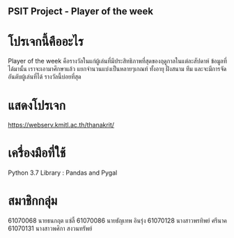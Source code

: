 ## PSIT Project - Player of the week
# โปรเจกนี้คืออะไร
Player of the week คือรางวัลในแก่ผู้เล่นที่มีประสิทธิภาพที่สุดของฤดูกาลในแต่ละสัปดาห์ 
ข้อมูลที่ได้มานั้น เราจะเอามาศึกษาแล้ว แยกจำนวนแบ่งเป็นหลายๆเกณท์ ทั้งอายุ ฝั่งสนาม ทีม
และจะมีการจัดอันดับผู้เล่นที่ได้ รางวัลนี้บ่อยที่สุด
# แสดงโปรเจก
https://webserv.kmitl.ac.th/thanakrit/
# เครื่องมือที่ใช้
Python 3.7
Library : Pandas and Pygal
# สมาชิกกลุ่ม
61070068 นายธนกฤต แซ่ลี้
61070086 นายธัญเทพ อินรุ่ง
61070128 นางสาวพรทิพย์  ศรีนาค
61070131 นางสาวพศิกา สงวนทรัพย์
